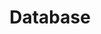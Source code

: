 ---
# Featured tags need to have either the `list` or `grid` layout (PRO only).
layout: list

# The title of the tag's page.
title: Database

# The name of the tag, used in a post's front matter (e.g. tags: [<slug>]).
slug: database

# (Optional) Write a short (~150 characters) description of this featured tag.
description: >
  데이터베이스와 관련된 게시글을 모아놓은 카테고리입니다.

# (Optional) You can disable grouping posts by date.
# no_groups: true

# Exclude this example category from the sitemap.
# DON'T USE THIS SETTING IN YOUR CATEGORIES!
sitemap: false
---